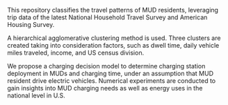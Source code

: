 This repository classifies the travel patterns of MUD residents, leveraging trip data of the latest National Household Travel Survey and American Housing Survey. 

A hierarchical agglomerative clustering method is used. Three clusters are created taking into consideration factors, such as dwell time, daily vehicle miles traveled, income, and US census division. 

We propose a charging decision model to determine charging station deployment in MUDs and charging time, under an assumption that MUD resident drive electric vehicles. Numerical experiments are conducted to gain insights into MUD charging needs as well as energy uses in the national level in U.S. 
